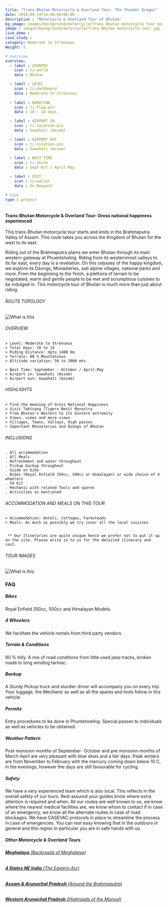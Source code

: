 ```yaml
---
title: "Trans-Bhutan Motorcycle & Overland Tour: The Thunder Dragon"
date: 2018-09-24T14:48:03+06:00
description : "Motorcycle & Overland Tour of Bhutan"
bg_image: images/background/motorcycle/Trans Bhutan motorcycle tour main.jpg
image : images/background/motorcycle/Trans Bhutan motorcycle tour.jpg
live_demo : 
case_study : 
category: Moderate to Strenuous
Weight: 5

# overview
overview:
  - label : COUNTRY
    icon : ti-world
    data : Bhutan

  - label : LEVEL
    icon : ti-dashboard
    data : Moderate to Strenuous
    
  - label : DURATION
    icon : ti-flag-alt
    data : 10 - 14 days

  - label : AIRPORT IN
    icon : ti-location-pin
    data : Guwahati (Assam)

  - label : AIRPORT OUT
    icon : ti-location-pin
    data : Guwahati (Assam)
    
  - label : BEST TIME
    icon : ti-shine
    data : Sept-Oct / April-May

  - label : COST
    icon : ti-wallet
    data : On Request

# type
type : project
---
```


#### Trans-Bhutan Motorcycle & Overland Tour: Gross national happiness experienced

This trans-Bhutan motorcycle tour starts and ends in the Brahmaputra Valley of Assam. This route takes you across the Kingdom of Bhutan for the west to its east. 

Riding out of the Brahmaputra plains we enter Bhutan through its main western gateway at Phuentsholing. Riding from its westernmost valleys to its far east, every day is a revelation. On this odyssey of the happy kingdom, we explore its Dzongs, Monasteries, sub alpine villages, national parks and more. From the beginning to the finish, a plethora of terrain to be negotiated, warm and gentle people to be met and scrumptious cuisines to be indulged in. This motorcycle tour of Bhutan is much more than just about riding.

###### ROUTE TOPOLOGY

![What is this](/images/background/motorcycle/transbhutanmotottopo.jpg)

###### OVERVIEW
```
> Level: Moderate to Strenuous
> Total Days: 10 to 14
> Riding Distance: Upto 1400 Km
> Terrain: 80 % Mountanious 
> Altitude variation: 50 to 3900 mts

> Best Time: September - October / April-May
> Airport in: Guwahati (Assam)
> Airport out: Guwahati (Assam)
```




###### HIGHLIGHTS
```
> Find the meaning of Gross National Happiness
> Visit Taktsang (Tigers Nest) Monastry
> From Bhutan’s Western to its Eastern extremity
> Views, views and more views
> Villages, Towns, Valleys, High passes 
> Important Monasteries and Dzongs of Bhutan
```

###### INCLUSIONS
```
. All accommodation
. All Meals
. Refreshment and water throughout
. Pickup backup throughout
. Guide on bike
. Bikes (Royal Enfield 350cc, 500cc or Himalayan) or wide choice of 4 wheelers
. FA Kit
. Mechanic with related Tools and spares
. Activities as mentioned
```
###### ACCOMMODATION AND MEALS ON THIS TOUR
```
> Accommodation: Hotels, Cottages, Farmsteads 
> Meals: As much as possibly we try cover all the local cuisines
 
```
``` ** Our Itineraries are quite unique hence we prefer not to put it up on the site. Please write in to us for the detailed itinerary and cost.```

###### TOUR IMAGES

![What is this](/images/background/motorcycle/Bhutangallery.jpg)





### FAQ

##### Bikes

Royal Enfield 350cc, 500cc and Himalayan Models.

##### 4 Wheelers

We facilitate the vehicle rentals from third party vendors.

##### Terrain & Conditions

80 % hilly. A mix of road conditions from little used jeep tracks, broken roads to long winding tarmac.

##### Backup
A Sturdy Pickup truck and sturdier driver will accompany you on every trip. Your luggage, the Mechanic as well as all the spares and tools follow in this vehicle.

##### Permits
Entry procedures to be done in Phuntshoeling. Special passes to individuals as well as vehicles to be obtained.

##### Weather Pattern
Post monsoon months of September- October and pre monsoon months of March-April are very pleasant with blue skies and a fair days. Peak winters are from November to February with the mercury coming down below 10 C, in the evenings, however the days are still favourable for cycling.

##### Safety 
We have a very experienced team which is also local. This reflects in the overall safety of our tours. Rest assured your guides know where extra attention is required and when. All our routes are well known to us, we know where the nearest medical facilities are, we know whom to contact if in case of an emergency, we know all the alternate routes in case of road blockages. We have CASEVAC protocols in place to streamline the process in case of emergencies. You can rest easy knowing that in the outdoors in general and this region in particular you are in safe hands with us.

##### Other Motorcycle & Overland Tours

###### [**Meghalaya** (Backroads of Meghalaya)](/motorcycle/trans-meghalaya-motorcycle-overland/) 
###### [**4 States NE India** (The Eastern Arc)](/motorcycle/motorcycle-overland-tour-of-ne-india/)  
###### [**Assam & Arunachal Pradesh** (Around the Brahmaputra)](/motorcycle/motorcycle-overland-assam-arunachal-pradesh/)  
###### [**Western Arunachal Pradesh** (Highroads of the Monyul)](/motorcycle/motorcycle-overland-tour-western-arunachal-pradesh/)